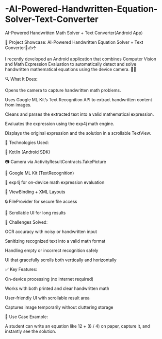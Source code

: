 # -AI-Powered-Handwritten-Equation-Solver-Text-Converter

AI-Powered Handwritten Math Solver + Text Converter(Android App)

🚀 Project Showcase: AI-Powered Handwritten Equation Solver + Text Converter📱✍️➗

I recently developed an Android application that combines Computer Vision and Math Expression Evaluation to automatically detect and solve handwritten mathematical equations using the device camera. 🤖📸

🔍 What It Does:

Opens the camera to capture handwritten math problems.

Uses Google ML Kit’s Text Recognition API to extract handwritten content from images.

Cleans and parses the extracted text into a valid mathematical expression.

Evaluates the expression using the exp4j math engine.

Displays the original expression and the solution in a scrollable TextView.

🧠 Technologies Used:

🔧 Kotlin (Android SDK)

📷 Camera via ActivityResultContracts.TakePicture

🧠 Google ML Kit (TextRecognition)

🧮 exp4j for on-device math expression evaluation

🧾 ViewBinding + XML Layouts

🔒 FileProvider for secure file access

🔄 Scrollable UI for long results

🧠 Challenges Solved:

OCR accuracy with noisy or handwritten input

Sanitizing recognized text into a valid math format

Handling empty or incorrect recognition safely

UI that gracefully scrolls both vertically and horizontally

✅ Key Features:

On-device processing (no internet required)

Works with both printed and clear handwritten math

User-friendly UI with scrollable result area

Captures image temporarily without cluttering storage

📌 Use Case Example:

 A student can write an equation like 12 + (8 / 4) on paper, capture it, and instantly see the solution.
